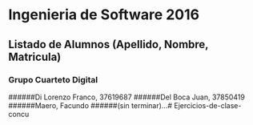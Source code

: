 # Ingenieria de Software 2016


## Listado de Alumnos (Apellido, Nombre, Matricula)
### Grupo Cuarteto Digital

######Di Lorenzo Franco, 37619687
######Del Boca Juan, 37850419
######Maero, Facundo
######(sin terminar)...# Ejercicios-de-clase-concu
